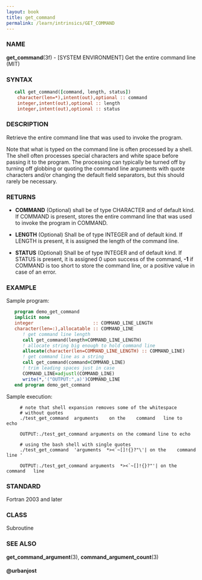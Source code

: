```yaml
---
layout: book
title: get_command
permalink: /learn/intrinsics/GET_COMMAND
---
```

### NAME

**get\_command**(3f) - \[SYSTEM ENVIRONMENT\] Get the entire command line
(MIT)

### SYNTAX


```fortran
   call get_command([command, length, status])
    character(len=*),intent(out),optional :: command
    integer,intent(out),optional :: length
    integer,intent(out),optional :: status
```

### DESCRIPTION

Retrieve the entire command line that was used to invoke the program.

Note that what is typed on the command line is often processed by a
shell. The shell often processes special characters and white space
before passing it to the program. The processing can typically be turned
off by turning off globbing or quoting the command line arguments with
quote characters and/or changing the default field separators, but this
should rarely be necessary.

### RETURNS

  - **COMMAND**
    (Optional) shall be of type CHARACTER and of default kind. If
    COMMAND is present, stores the entire command line that was used to
    invoke the program in COMMAND.

  - **LENGTH**
    (Optional) Shall be of type INTEGER and of default kind. If LENGTH
    is present, it is assigned the length of the command line.

  - **STATUS**
    (Optional) Shall be of type INTEGER and of default kind. If STATUS
    is present, it is assigned 0 upon success of the command, **-1** if
    COMMAND is too short to store the command line, or a positive value
    in case of an error.

### EXAMPLE

Sample program:

```fortran
   program demo_get_command
   implicit none
   integer                      :: COMMAND_LINE_LENGTH
   character(len=:),allocatable :: COMMAND_LINE
      ! get command line length
      call get_command(length=COMMAND_LINE_LENGTH)
      ! allocate string big enough to hold command line
      allocate(character(len=COMMAND_LINE_LENGTH) :: COMMAND_LINE)
      ! get command line as a string
      call get_command(command=COMMAND_LINE)
      ! trim leading spaces just in case
      COMMAND_LINE=adjustl(COMMAND_LINE)
      write(*,'("OUTPUT:",a)')COMMAND_LINE
   end program demo_get_command
```

Sample execution:

```
     # note that shell expansion removes some of the whitespace
     # without quotes
     ./test_get_command  arguments    on the    command   line to   echo

     OUTPUT:./test_get_command arguments on the command line to echo

     # using the bash shell with single quotes
     ./test_get_command  'arguments  *><`~[]!{}?"\'| on the    command   line '

     OUTPUT:./test_get_command arguments  *><`~[]!{}?"'| on the   command   line
```

### STANDARD

Fortran 2003 and later

### CLASS

Subroutine

### SEE ALSO

**get\_command\_argument**(3), **command\_argument\_count**(3)

#### @urbanjost
